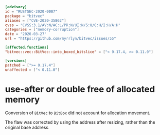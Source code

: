 ```toml
[advisory]
id = "RUSTSEC-2020-0007"
package = "bitvec"
aliases = ["CVE-2020-35862"]
cvss = "CVSS:3.1/AV:N/AC:L/PR:N/UI:N/S:U/C:H/I:H/A:H"
categories = ["memory-corruption"]
date = "2020-03-27"
url = "https://github.com/myrrlyn/bitvec/issues/55"

[affected.functions]
"bitvec::vec::BitVec::into_boxed_bitslice" = ["< 0.17.4, >= 0.11.0"]

[versions]
patched = [">= 0.17.4"]
unaffected = ["< 0.11.0"]
```

# use-after or double free of allocated memory

Conversion of `BitVec` to `BitBox` did not account for allocation movement.

The flaw was corrected by using the address after resizing, rather than the original base address.
